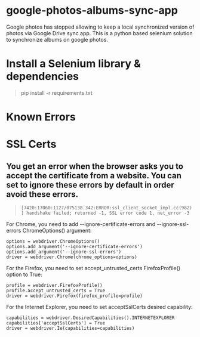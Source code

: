 # google-photos-albums-sync-app
Google photos has stopped allowing to keep a local synchronized version of photos via Google Drive sync app. This is a python based selenium solution to synchronize albums on google photos.

# Install a Selenium library & dependencies

> pip install -r requirements.txt

# Known Errors

# SSL Certs

## You get an error when the browser asks you to accept the certificate from a website. You can set to ignore these errors by default in order avoid these errors.
> `[7420:17060:1127/075138.342:ERROR:ssl_client_socket_impl.cc(982)] handshake failed; returned -1, SSL error code 1, net_error -3`

For Chrome, you need to add --ignore-certificate-errors and --ignore-ssl-errors ChromeOptions() argument:

    options = webdriver.ChromeOptions()
    options.add_argument('--ignore-certificate-errors')
    options.add_argument('--ignore-ssl-errors')
    driver = webdriver.Chrome(chrome_options=options)

For the Firefox, you need to set accept_untrusted_certs FirefoxProfile() option to True:

    profile = webdriver.FirefoxProfile()
    profile.accept_untrusted_certs = True
    driver = webdriver.Firefox(firefox_profile=profile)

For the Internet Explorer, you need to set acceptSslCerts desired capability:

    capabilities = webdriver.DesiredCapabilities().INTERNETEXPLORER
    capabilities['acceptSslCerts'] = True
    driver = webdriver.Ie(capabilities=capabilities)
